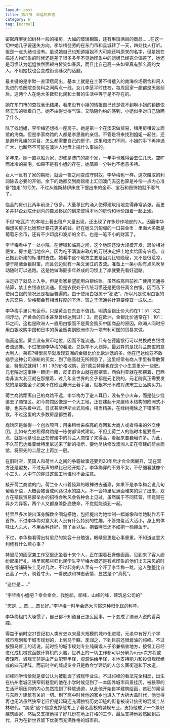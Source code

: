 ```yaml
---
layout: post
title: 第八节　命运的相遇
category: 6
tag: [normal]
---
```


密密麻麻犹如树林一般的楼房，大幅的玻璃橱窗，还有琳琅满目的商品……在这一切中她几乎要迷失方向。李华梅徒劳的在东门市和县城转了一天，四处找人打听。但是一点头绪也没有。虽说她自己也知道姐姐不大可能还叫原来的名字，但是她在描述人物形象的时候还是差了很多多年不见她印象中的姐姐已经完全偏差了，她还是习惯认为姐姐依然面颊白皙笑如春风，而且比自己高一头如果真有那么高的女人，不用她找也会变成街谈巷议的话题。

最关键的是李默一直深居简出，基本上就是在土著不得擅入的南海农场宿舍和闲人免进的总医院总务科之间两点一线，女儿李荃平时住校，每周回家一趟都是天黑前后。这两个人在绝大多数归化民和土著的生活中等于是不存在的。

她在东门市的查找毫无结果，看来没有小姐的情报自己还是做不到啊小姐的锁链依然无形的锁着自己，她不由得觉得气馁。又隐隐约约的感到，小姐似乎对自己隐瞒了什么。

除了找姐姐，李华梅还想找一座房子。她是第一个在澳宋做贸易，租用房租设立商馆的海商。但是李家商馆的人都是李思雅的亲信。不管是将来找到姐姐一起住，还是避开乳姐的耳目，怎么都需要自己的房子。这里和澳门不同，小姐的手下再神通广大，也断然不可能在澳洲人地盘上搞什么事端的。

多年来。她一直以船为家，即使是澳门的那个家，一年中也难得会去住几天。空旷而冰冷的豪宅。如果不是有小姐的存在，她简直一分钟也不愿意多待。

女人一旦有了家的期盼，就会一夜之间变成守财奴，李华梅也一样。这次赚取的利润除去必要的开销，余下的她都交到商馆柜上汇回澳门去这也算是补偿一点内心准备“独走”的亏欠。不过从维斯赫伊床底下搜出来的金币、宝石和首饰她就不客气了。

临高的房价比两年前涨了很多。大量移民的涌入使得建筑用地变得非常紧张。而更多并非企划院计划内的自发移民的到来使得本地的房价和地价跟着一起上涨。

不但“吃瓦片”的本地土著出租户大量出现，还出现了许多炒作地皮的人。因而李华梅想买房子比她预计要花更多的钱。好在她又沉甸甸的一口袋金币：里面大多数是葡萄牙金币，还有不少印度和波斯的金币。也是一笔不小的财富了。

李华梅看中了一处小院。在博铺和临高之间，这个地区还没大规模开发，房价相对便宜。房主是当地农户。因为吃不消澳宋政府的万税决定把土地卖给国有农场，自己搬到新建的标准村去住。她看中这个地方主要是因为比较隐秘，又不是很荒凉，便于隐蔽金银财宝。而且旁边就有一条文澜江的支流。准备上一条小船有点风吹草动随时可以逃跑。这是她做海匪多年养成的习惯上了岸就要先看好退路。

决定好了就马上入手。但是卖家希望能用白银结账。虽然临高目前推广使用流通券结算，禁止白银直接流通。但是农民处于传统习惯还是更信任真金白银。因而私下使用白银的情况还是相当普遍的。由于使用白银属于“犯法”，所以凡是使用白银的大宗交易，价格都会有相当程度的下浮，较之于流通券计算要便宜一成以上。

李华梅手里只有金币。只是黄金在东亚不值钱。明清金银比价大约在1：51：8之间浮动，产黄金的日本甚至曾经达到过1：3。而在欧洲，金银比价通常在1：101：15之间，这也是欧洲人一直用白银而不是黄金购买中国商品的原因。欧洲人同时把用白银收购中国和日本的黄金贩卖到欧洲作为一项有利可图的贸易来做。

临高这里。黄金没有货币地位，因而不能流通。只有在德隆银行可以兑换成白银或者流通券。不过按照李华梅的看法。兑换率不大划算。最划算的是找荷兰商馆的意大利人。莱布?特里尼早就发现亚洲的金银比价比欧洲低的多。他在巴达维亚不敢插手这种公司垄断的买卖，到了临高就无所顾忌了。这里经常有商人手里有零散黄金，特里尼就用1：81：9的价格收购，范?德兰特隆也在这个小生意里分一些肥。元老院对这事睁一眼闭一眼，反正旧金山就在那摆着，西伯利亚就在那摆着，巴西南非澳大利亚就在那摆着，过几年全世界的金子都是元老院的，元老院真正需要发愁的是那些金子如果不在欧亚非洲土著手里，就根本形不成对澳宋工业品购买力。

荷兰商馆距离自己的商馆不远，李华梅为了避人耳目，没有坐小火车，而是徒步绕道去了商馆区。如今商馆区像是一个大工地，正在建起十来座砖木结构的欧洲式小楼，也夹杂着中式、日式甚至伊斯兰式风格，相当精美，在绿树掩映之下错落有致。不过这里的大多数房屋都空着。

商馆区是新得一个创收项目：用来租给来临高的商团和大商人或者将来的外交使团，比如夸克穷租得商馆是一栋仿都铎式建筑，不但比荷兰人的临时木屋要高一点，就是地基也比正在修建中的荷兰人商馆子来得高，看起来要巍峨许多。为此，不久前巴达维亚给特里尼送来了新的指示，要他尽快修改澳洲人正在修建的荷兰商馆，将原先的二层之上再加一层。

在旧时空，英国人和荷兰人之间的争霸故事还要到20年后才会全面展开，现在双方还是盟友，不过无声的攀比已经开始了。李华梅穿的不男不女，不仔细看就像个小工头，大中午的穿过这些工地谁也不会注意。

敲开荷兰商馆的门，荷兰仆人带着怪异的眼神进去通禀，如果不是李华梅会说几句葡萄牙语，大概会被当成问路讨水的路人。不一会特里尼满面堆笑的迎了出来，双方在殖民贸易部举办的招待会吹风会各种会上见过，虽然属于不同阵营，毕竟同在异乡为异客，两个人又都身兼卧底使命，不觉就能谈到一起。

特里尼多次使出浑身解数企图勾搭她，包括提出为她绘制一幅肖像和给她制作若干首饰。不过李华梅对意大利人没有什么特别的性趣，不管鬼佬活大活小，身上的体味让人头大，不用香料还好，熏了香以后，抱着睡觉还不如抱一桶鲱鱼干。

不过，李华梅看得出特里尼的笑容十分勉强，眼睛里更是心事重重。不知道这意大利佬有什么烦心事？

特里尼的画室兼工作室里还坐着十来个人，正在围着石膏像画画。见到来了客人纷纷起来行礼。特里尼那些归化民学生李华梅大概还是有点印象的他们出去采风的时候在博铺码头上见过几次，不过起身的人里有一个吓了李华梅一跳，这人整整比自己高了一头，剃着寸头，一看皮肤和神态表情，显然是个“真髡”。

“这位是……”

“李华梅小姐吧？幸会幸会，我姓祁，祁峰，山峰的峰，建筑总公司的”

“您是……首……首长好。”李华梅一时半会还大习惯这种归化民的称呼。

李华梅粗门大嗓惯了，自己都不知道自己怎么回事，一下变成了澳洲人说的香菜腔。

得益于前时空21世纪初人类有史以来最大规模的城市化进程，元老中有好几个学城市规划和干城市规划的，上到马千瞩、季润之，下到目前还很酱油的祁峰。不过按照马督工的话说，前时空的城市规划专业纯属误人子弟兼祸害地方，按督工已经进化成机械式函数计算机的头脑，世界上的一切工作都可以分解为n元n次方程或者矩阵，城规无非是由产业配套半径，资源供给半径，本地支持能力和投资规模组成的四元矩阵，而前时空的城规专业只是教会学建筑的人怎么画街道和下水道。

祁峰同学恰恰就是督公认为被耽误了城规毕业生。不过祁峰的看法完全相反，出生在杭州老城区狭窄街巷里的他在小学时候见到了一本国外城市风景挂历，被狭窄的生活环境压抑的内心忽然找到了释放通道，从此他开始自学建筑绘画，疯狂的阅读与东西方建筑有关的一切。到了高中时候他的家乡也进入了大拆大盖时代，他觉得再也无法虽然狭窄老旧但是起码还充满独特历史印迹的街巷被设计拙劣的混凝土丛林取代，“美感”这个信念支撑他考上了著名高校的城规专业，支持他成了一个兼职建筑画家，然后又支撑他换了好几份在地上打格的工作，最后支持他毅然回到古代，只为在新世界留下优美而充满性格的城市群。